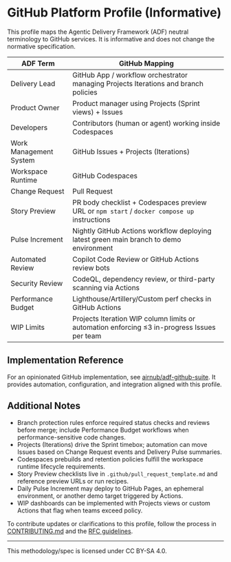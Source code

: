 # GitHub Platform Profile (Informative)

This profile maps the Agentic Delivery Framework (ADF) neutral terminology to GitHub services. It is informative and does not change the normative specification.

| ADF Term | GitHub Mapping |
| --- | --- |
| Delivery Lead | GitHub App / workflow orchestrator managing Projects Iterations and branch policies |
| Product Owner | Product manager using Projects (Sprint views) + Issues |
| Developers | Contributors (human or agent) working inside Codespaces |
| Work Management System | GitHub Issues + Projects (Iterations) |
| Workspace Runtime | GitHub Codespaces |
| Change Request | Pull Request |
| Story Preview | PR body checklist + Codespaces preview URL or `npm start` / `docker compose up` instructions |
| Pulse Increment | Nightly GitHub Actions workflow deploying latest green main branch to demo environment |
| Automated Review | Copilot Code Review or GitHub Actions review bots |
| Security Review | CodeQL, dependency review, or third-party scanning via Actions |
| Performance Budget | Lighthouse/Artillery/Custom perf checks in GitHub Actions |
| WIP Limits | Projects Iteration WIP column limits or automation enforcing ≤3 in-progress Issues per team |

## Implementation Reference

For an opinionated GitHub implementation, see [airnub/adf-github-suite](https://github.com/airnub/adf-github-suite). It provides automation, configuration, and integration aligned with this profile.

## Additional Notes

- Branch protection rules enforce required status checks and reviews before merge; include Performance Budget workflows when performance-sensitive code changes.
- Projects (Iterations) drive the Sprint timebox; automation can move Issues based on Change Request events and Delivery Pulse summaries.
- Codespaces prebuilds and retention policies fulfill the workspace runtime lifecycle requirements.
- Story Preview checklists live in `.github/pull_request_template.md` and reference preview URLs or run recipes.
- Daily Pulse Increment may deploy to GitHub Pages, an ephemeral environment, or another demo target triggered by Actions.
- WIP dashboards can be implemented with Projects views or custom Actions that flag when teams exceed policy.

To contribute updates or clarifications to this profile, follow the process in [CONTRIBUTING.md](../CONTRIBUTING.md) and the [RFC guidelines](../RFCs/README.md).

---

This methodology/spec is licensed under CC BY-SA 4.0.
